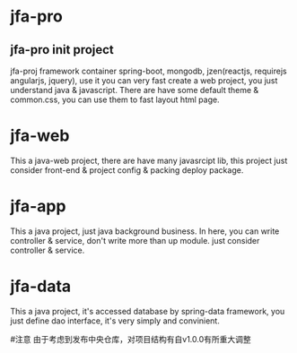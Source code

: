 # jfa-pro
jfa-pro init project
---
jfa-proj framework container spring-boot, mongodb, jzen(reactjs, requirejs angularjs, jquery), use it you can very fast create a web project, you just understand java & javascript. There are have some default theme & common.css, you can use them to fast layout html page.
# jfa-web
This a java-web project, there are have many javasrcipt lib, this project just consider front-end & project config & packing deploy package.
# jfa-app
This a java project, just java background business. In here, you can write controller & service, don't write more than up module. just consider controller & service.
# jfa-data
This a java project, it's accessed database by spring-data framework, you just define dao interface, it's very simply and convinient. 

#注意
由于考虑到发布中央仓库，对项目结构有自v1.0.0有所重大调整
